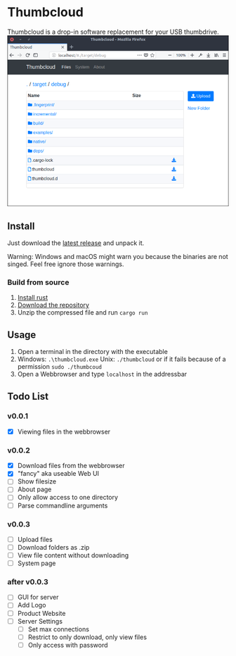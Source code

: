# Thumbcloud
Thumbcloud is a drop-in software replacement for your USB thumbdrive.
![Screenshot](./screenshot.png)

## Install
Just download the [latest release](https://github.com/flofriday/thumbcloud/releases) and unpack it.

Warning: Windows and macOS might warn you because the binaries are not singed.
Feel free ignore those warnings.

### Build from source
1. [Install rust](https://doc.rust-lang.org/book/second-edition/ch01-01-installation.html)
2. [Download the repository](https://github.com/flofriday/thumbcloud/archive/master.zip)
3. Unzip the compressed file and run `cargo run`

## Usage
1. Open a terminal in the directory with the executable
2. Windows: `.\thumbcloud.exe`
   Unix: `./thumbcloud` or if it fails because of a permission `sudo ./thumbcoud`
3. Open a Webbrowser and type `localhost` in the addressbar

## Todo List 
### v0.0.1
- [X] Viewing files in the webbrowser

### v0.0.2
- [X] Download files from the webbrowser
- [X] "fancy" aka useable Web UI
- [ ] Show filesize
- [ ] About page
- [ ] Only allow access to one directory
- [ ] Parse commandline arguments

### v0.0.3
- [ ] Upload files
- [ ] Download folders as .zip
- [ ] View file content without downloading
- [ ] System page

### after v0.0.3
- [ ] GUI for server
- [ ] Add Logo
- [ ] Product Website
- [ ] Server Settings
    - [ ] Set max connections
    - [ ] Restrict to only download, only view files
    - [ ] Only access with password
